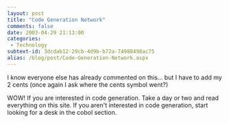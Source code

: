 ```yaml
---
layout: post
title: "Code Generation Network"
comments: false
date: 2003-04-29 21:13:00
categories:
 - Technology
subtext-id: 3dcdab12-29cb-4d9b-b72a-74988498ac75
alias: /blog/post/Code-Generation-Network.aspx
---
```



I know everyone else has already commented on this... but I have to add my 2 cents (once again I ask where the cents symbol went?)

WOW! If you are interested in code generation. Take a day or two and read everything on this site. If you aren't interested in code generation, start looking for a desk in the cobol section.
